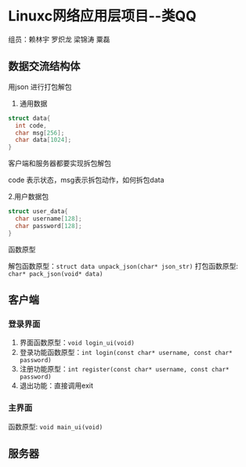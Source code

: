 # Linuxc网络应用层项目--类QQ

组员：赖林宇 罗炽龙 梁锦涛 粟磊

## 数据交流结构体

用json 进行打包解包

1. 通用数据

```c
struct data{
  int code,
  char msg[256];
  char data[1024];
}
```

客户端和服务器都要实现拆包解包

code 表示状态，msg表示拆包动作，如何拆包data

2.用户数据包  

```c
struct user_data{
  char username[128];
  char password[128];
}
```

函数原型 

解包函数原型：`struct data unpack_json(char* json_str)`
打包函数原型: `char* pack_json(void* data)`

## 客户端

### 登录界面

1. 界面函数原型：`void login_ui(void)`
2. 登录功能函数原型：`int login(const char* username, const char* password)`
3. 注册功能原型：`int register(const char* username, const char* password)`
4. 退出功能：直接调用exit
### 主界面

函数原型: `void main_ui(void)`


## 服务器